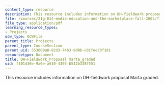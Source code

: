 ```yaml
---
content_type: resource
description: This resource includes information on DH-fieldwork proposal Marta graded.
file: /courses/21g-034-media-education-and-the-marketplace-fall-2005/f101d36e9a0ea6104397b512b3387551_MIT21G_034F05_openzambiama.pdf
file_type: application/pdf
learning_resource_types:
- Projects
ocw_type: OCWFile
parent_title: Projects
parent_type: CourseSection
parent_uid: 553609a0-02d3-74b3-9d9b-c01fee73f101
resourcetype: Document
title: DH-Fieldwork_Proposal marta_graded
uid: f101d36e-9a0e-a610-4397-b512b3387551
---
```

This resource includes information on DH-fieldwork proposal Marta graded.

